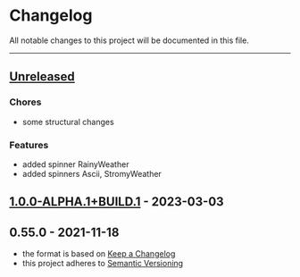 # Changelog
All notable changes to this project will be documented in this file.

---

<a name="unreleased"></a>
## [Unreleased]

### Chores
- some structural changes

### Features
- added spinner RainyWeather
- added spinners Ascii, StromyWeather


<a name="1.0.0-ALPHA.1+BUILD.1"></a>
## [1.0.0-ALPHA.1+BUILD.1] - 2023-03-03

<a name="0.55.0"></a>
## 0.55.0 - 2021-11-18

[Unreleased]: https://github.com/alecrabbit/php-console-spinner/compare/1.0.0-ALPHA.1+BUILD.1...HEAD
[1.0.0-ALPHA.1+BUILD.1]: https://github.com/alecrabbit/php-console-spinner/compare/0.55.0...1.0.0-ALPHA.1+BUILD.1
- the format is based on [Keep a Changelog](https://keepachangelog.com/en/1.0.0/)
- this project adheres to [Semantic Versioning](https://semver.org/spec/v2.0.0.html)
